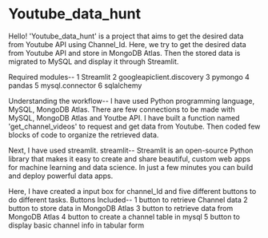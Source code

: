 # Youtube_data_hunt
Hello!
'Youtube_data_hunt' is a project that aims to get the desired data from Youtube API using Channel_Id. Here, we try to get the desired data from Youtube API and store in MongoDB Atlas. Then the stored data is migrated to MySQL and display it through Streamlit.

Required modules--
1 Streamlit
2 googleapiclient.discovery
3 pymongo
4 pandas
5 mysql.connector
6 sqlalchemy

Understanding the workflow--
I have used Python programming language, MySQL, MongoDB Atlas. There are few connections to be made with MySQL, MongoDB Atlas and Youtbe API. I have built a function named 'get_channel_videos' to request and get data from Youtube. Then coded few blocks of code to organize the retrieved data. 

Next, I have used streamlit.
streamlit--
Streamlit is an open-source Python library that makes it easy to create and share beautiful, custom web apps for machine learning and data science. In just a few minutes you can build and deploy powerful data apps. 

Here, I have created a input box for channel_Id and five different buttons to do different tasks.
Buttons Included-- 
1 button to retrieve Channel data
2 button to store data in MongoDB Atlas
3 button to retrieve data from MongoDB Atlas
4 button to create a channel table in mysql
5 button to display basic channel info in tabular form
